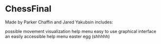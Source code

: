 # ChessFinal
Made by Parker Chaffin and Jared Yakubsin
includes:

possible movement visualization
help menu
easy to use graphical interface
an easily accessible help menu
easter egg (shhhhh)
